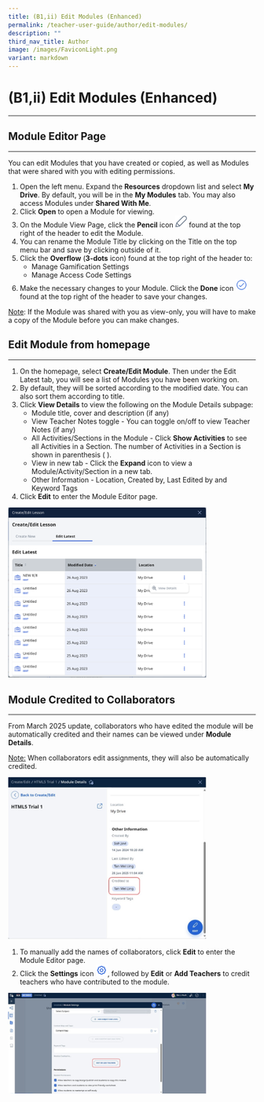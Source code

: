 ```yaml
---
title: (B1,ii) Edit Modules (Enhanced)
permalink: /teacher-user-guide/author/edit-modules/
description: ""
third_nav_title: Author
image: /images/FaviconLight.png
variant: markdown
---
```

<h1 id="edit-modules-">(B1,ii) Edit Modules (Enhanced)</h1><hr>
<h2 id="-module-editor-page-">Module Editor Page</h2>
<hr>
<p>You can edit Modules that you have created or copied, as well as Modules that were shared with you with editing permissions.</p>
<ol>
<li>Open the left menu. Expand the <strong>Resources</strong> dropdown list and select <strong>My Drive</strong>. By default, you will be in the <strong>My Modules</strong> tab. You may also access Modules under <strong>Shared With Me</strong>.</li>
<li>Click <strong>Open</strong> to open a Module for viewing.</li>
<li>On the Module View Page, click the <strong>Pencil</strong> icon <img style="width:1.5rem; display: inline;" src="/images/Icons/Pencil.svg"> found at the top right of the header to edit the Module.</li>
<li>You can rename the Module Title by clicking on the Title on the top menu bar and save by clicking outside of it.</li>
<li>Click the <strong>Overflow</strong> (<strong>3-dots</strong> icon) found at the top right of the header to:<ul>
<li>Manage Gamification Settings</li>
<li>Manage Access Code Settings</li>
</ul>
</li>
<li>Make the necessary changes to your Module. Click the <strong>Done</strong> icon <img style="width:1.5rem; display: inline;" src="/images/Icons/Done.svg"> found at the top right of the header to save your changes.</li>
</ol>
<p><u>Note</u>: If the Module was shared with you as view-only, you will have to make a copy of the Module before you can make changes.</p>

<h2 id="-edit-module-from-homepage--">Edit Module from homepage</h2>
<hr>
<ol>
	<li>On the homepage, select&nbsp;<b>Create/Edit Module</b>. Then under the&nbsp;Edit Latest tab, you will see a list of Modules you have been working on.
		</li><li>By default, they will be sorted according to the modified date. You can also sort them according to title.
	</li><li>Click <b>View Details</b> to view the following on the Module Details subpage:
		<ul><li>Module title, cover and description (if any)
</li><li> View Teacher Notes toggle - You can toggle on/off to view Teacher Notes (if any)
			</li><li>All Activities/Sections in the Module - Click <b>Show Activities</b> to see all Activities in a Section. The number of Activities in a Section is shown in parenthesis ( ).
			</li><li>View in new tab - Click the <b>Expand</b> icon to view a Module/Activity/Section in a new tab.
</li><li>Other Information - Location, Created by, Last Edited by and Keyword Tags
		</li></ul>
	</li><li>Click <b>Edit</b> to enter the Module Editor page.</li></ol><img style="width: 80%;" src="/images/2Teacher/AU_EditLessons1.png">

<h2 id="-module-credited-to-collaborators--">Module Credited to Collaborators</h2>
<hr>
<p>From March 2025 update, collaborators who have edited the module will be automatically credited and their names can be viewed under <strong>Module Details</strong>.</p>
<p><u>Note:</u> When collaborators edit assignments, they will also be automatically credited.</p>
<img style="width: 80%;" src="/images/2Teacher/Au_ModuleCollaborator1.jpg">
<ol>
<li>To manually add the names of collaborators, click <strong>Edit</strong> to enter the Module Editor page.</li>
	<li>Click the <strong>Settings</strong> icon&nbsp;<img style="width:1.5rem; display: inline;" src="/images/Icons/setting.svg">, followed by <strong>Edit</strong> or <strong>Add Teachers</strong> to credit teachers who have contributed to the module.</li></ol>
<img style="width: 80%;" src="/images/2Teacher/Au_ModuleCollaborator2.jpg">
